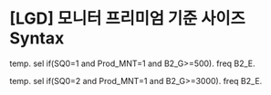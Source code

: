 # [LGD] 모니터 프리미엄 기준 사이즈 Syntax



temp.
sel if(SQ0=1 and Prod_MNT=1 and B2_G>=500).
freq B2_E.



temp.
sel if(SQ0=2 and Prod_MNT=1 and B2_G>=3000).
freq B2_E.
